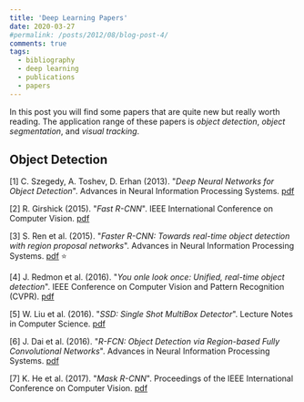 ```yaml
---
title: 'Deep Learning Papers'
date: 2020-03-27
#permalink: /posts/2012/08/blog-post-4/
comments: true
tags:
  - bibliography
  - deep learning
  - publications
  - papers
---
```


In this post you will find some papers that are quite new but really worth reading. The application range of these papers is *object detection*, *object segmentation*, and *visual tracking*.

## Object Detection

[1] C. Szegedy, A. Toshev, D. Erhan (2013). "*Deep Neural Networks for Object Detection*". Advances in Neural Information Processing Systems. [pdf](http://papers.nips.cc/paper/5207-deep-neural-networks-for-object-detection.pdf) 

[2] R. Girshick (2015). "*Fast R-CNN*". IEEE International Conference on Computer Vision. [pdf](https://www.semanticscholar.org/paper/Fast-R-CNN-Girshick/7ffdbc358b63378f07311e883dddacc9faeeaf4b)

[3] S. Ren et al. (2015). "*Faster R-CNN: Towards real-time object detection with region proposal networks*". Advances in Neural Information Processing Systems. [pdf](https://papers.nips.cc/paper/5638-faster-r-cnn-towards-real-time-object-detection-with-region-proposal-networks.pdf) :star:

[4] J. Redmon et al. (2016). "*You onle look once: Unified, real-time object detection*". IEEE Conference on Computer Vision and Pattern Recognition (CVPR). [pdf](https://homes.cs.washington.edu/~ali/papers/YOLO.pdf)

[5] W. Liu et al. (2016). "*SSD: Single Shot MultiBox Detector*". Lecture Notes in Computer Science. [pdf](https://arxiv.org/pdf/1512.02325.pdf)

[6] J. Dai et al. (2016). "*R-FCN: Object Detection via Region-based Fully Convolutional Networks*". Advances in Neural Information Processing Systems. [pdf](https://arxiv.org/abs/1605.06409)

[7] K. He et al. (2017). "*Mask R-CNN*". Proceedings of the IEEE International Conference on Computer Vision. [pdf](https://arxiv.org/abs/1703.06870)
